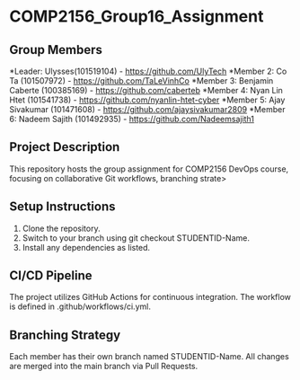 # COMP2156_Group16_Assignment
## Group Members
*Leader: Ulysses(101519104) - https://github.com/UlyTech
*Member 2: Co Ta (101507972) - https://github.com/TaLeVinhCo
*Member 3: Benjamin Caberte (100385169) - https://github.com/caberteb
*Member 4: Nyan Lin Htet (101541738) - https://github.com/nyanlin-htet-cyber
*Member 5: Ajay Sivakumar (101471608) - https://github.com/ajaysivakumar2809
*Member 6: Nadeem Sajith (101492935) - https://github.com/Nadeemsajith1


## Project Description
This repository hosts the group assignment for COMP2156 DevOps course, focusing on collaborative Git workflows, branching strate>

## Setup Instructions
1. Clone the repository.
2. Switch to your branch using git checkout STUDENTID-Name.
3. Install any dependencies as listed.

## CI/CD Pipeline
The project utilizes GitHub Actions for continuous integration. The workflow is defined in .github/workflows/ci.yml.

## Branching Strategy
Each member has their own branch named STUDENTID-Name. All changes are merged into the main branch via Pull Requests.
